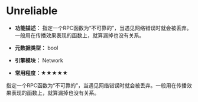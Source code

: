 # Unreliable

- **功能描述：** 指定一个RPC函数为“不可靠的”，当遇见网络错误时就会被丢弃。一般用在传播效果表现的函数上，就算漏掉也没有关系。

- **元数据类型：** bool
- **引擎模块：** Network
- **常用程度：★★★★★**

指定一个RPC函数为“不可靠的”，当遇见网络错误时就会被丢弃。一般用在传播效果表现的函数上，就算漏掉也没有关系。